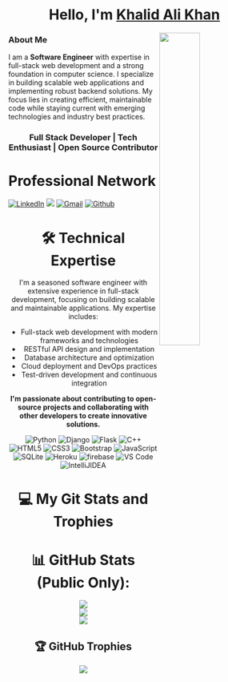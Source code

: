 <h1 align="center">Hello, I'm <a href="https://www.linkedin.com/in/khalidd3v/" target="_blank">Khalid Ali Khan</a></h1>

<img width="40%" align="right" src="https://github.com/SauravMukherjee44/SauravMukherjee44/blob/03193437b82d681c9caa24657c4ebec746dc628f/workbench.svg">

### About Me

I am a **Software Engineer** with expertise in full-stack web development and a strong foundation in computer science. I specialize in building scalable web applications and implementing robust backend solutions. My focus lies in creating efficient, maintainable code while staying current with emerging technologies and industry best practices.

<h3 align="center">Full Stack Developer | Tech Enthusiast | Open Source Contributor</h3>

<div>
<h1>Professional Network</h1>

<a href="https://www.linkedin.com/in/khaliddev/" target="_blank"><img alt="LinkedIn" src="https://img.shields.io/badge/linkedin%20-%230077B5.svg?&style=for-the-badge&logo=linkedin&logoColor=white" /></a>
<a href="https://twitter.com/khalidd3v" target="_blank"><img src="https://img.shields.io/badge/twitter-%2300acee.svg?&style=for-the-badge&logo=twitter&logoColor=white&alt=twitter" /></a>
<a href="mailto:khalidbinalikhan@gmail.com"><img alt="Gmail" src="https://img.shields.io/badge/Gmail-D14836?style=for-the-badge&logo=gmail&logoColor=white" /></a>
<a href="https://github.com/Khalidd3v"><img alt="Github" src="https://img.shields.io/badge/github-%23121011.svg?style=for-the-badge&logo=github&logoColor=white"></a>
</div>

<div align="center">

<h1>🛠 Technical Expertise</h1>

I'm a seasoned software engineer with extensive experience in full-stack development, focusing on building scalable and maintainable applications. My expertise includes:

- Full-stack web development with modern frameworks and technologies
- RESTful API design and implementation
- Database architecture and optimization
- Cloud deployment and DevOps practices
- Test-driven development and continuous integration

**I'm passionate about contributing to open-source projects and collaborating with other developers to create innovative solutions.**

<p align="center"> 
<img alt="Python" src="https://img.shields.io/badge/Python-3776AB?style=for-the-badge&logo=python&logoColor=white" />
<img alt="Django" src="https://img.shields.io/badge/Django-092E20?style=for-the-badge&logo=django&logoColor=white" />
<img alt="Flask" src="https://img.shields.io/badge/Flask-000000?style=for-the-badge&logo=flask&logoColor=white" />
<img alt="C++" src="https://img.shields.io/badge/c++-%2300599C.svg?&style=for-the-badge&logo=c%2B%2B&ogoColor=white" />
<img alt="HTML5" src="https://img.shields.io/badge/html5-%23E34F26.svg?&style=for-the-badge&logo=html5&logoColor=white" />
<img alt="CSS3" src="https://img.shields.io/badge/css3-%231572B6.svg?&style=for-the-badge&logo=css3&logoColor=white" />
<img alt="Bootstrap" src="https://img.shields.io/badge/bootstrap-%23563D7C.svg?style=for-the-badge&logo=bootstrap&logoColor=white" />
<img alt="JavaScript" src="https://img.shields.io/badge/javascript-%23323330.svg?&style=for-the-badge&logo=javascript&logoColor=%23F7DF1E" />
<img alt="SQLite" src="https://img.shields.io/badge/SQLite-07405E?style=for-the-badge&logo=sqlite&logoColor=white" />
<img alt="Heroku" src="https://img.shields.io/badge/Heroku-430098?style=for-the-badge&logo=heroku&logoColor=white" />
<img alt="firebase" src="https://img.shields.io/badge/firebase-ffca28?style=for-the-badge&logo=firebase&logoColor=black" />
<img alt="VS Code" src="https://img.shields.io/badge/Visual_Studio_Code-0078D4?style=for-the-badge&logo=visual%20studio%20code&logoColor=white" />
<img alt="IntelliJIDEA" src="https://img.shields.io/badge/IntelliJIDEA-000000.svg?style=for-the-badge&logo=intellij-idea&logoColor=white" />
</p>

<h1 align="center">💻 My Git Stats and Trophies</h1>

# 📊 GitHub Stats (Public Only):
![](https://github-readme-stats.vercel.app/api?username=khalidd3v&theme=dark&hide_border=false&include_all_commits=true&count_private=true)<br/>
![](https://github-readme-streak-stats.herokuapp.com/?user=khalidd3vo&theme=dark&hide_border=false)<br/>
![](https://github-readme-stats.vercel.app/api/top-langs/?username=khalidd3v&theme=dark&hide_border=false&include_all_commits=true&count_private=true&layout=compact)

## 🏆 GitHub Trophies
![](https://github-profile-trophy.vercel.app/?username=khalidd3v&theme=radical&no-frame=false&no-bg=true&margin-w=4)

</div>
